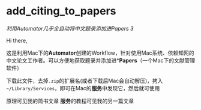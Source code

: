 # add_citing_to_papers
*利用Automator几乎全自动将中文题录添加进Papers 3*

Hi there,

这是利用Mac下的**Automator**创建的Workflow，针对使用Mac系统、依赖知网的中文论文工作者。可以方便地获取题录并添加进***Papers**（一个Mac下的文献管理软件）

下载此文件，去掉`.zip`的扩展名(或者下载后Mac会自动解压)，拷入`~/Library/Services`，即可在Mac的**服务**中发现它，然后就可使用

原理可见我的简书文章
**服务**的教程可见我的另一篇文章
